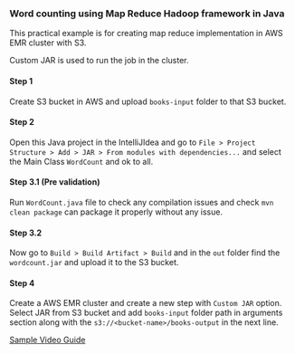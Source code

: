 ### Word counting using Map Reduce Hadoop framework in Java

This practical example is for creating map reduce implementation in AWS EMR cluster with S3.

Custom JAR is used to run the job in the cluster.

#### Step 1

Create S3 bucket in AWS and upload `books-input` folder to that S3 bucket.

#### Step 2

Open this Java project in the IntelliJIdea and go to `File > Project Structure > Add > JAR > From modules with dependencies...` and select the Main Class `WordCount` and ok to all.

#### Step 3.1 (Pre validation)

Run `WordCount.java` file to check any compilation issues and check `mvn clean package` can package it properly without any issue. 

#### Step 3.2

Now go to `Build > Build Artifact > Build` and in the `out` folder find the `wordcount.jar` and upload it to the S3 bucket.

#### Step 4

Create a AWS EMR cluster and create a new step with `Custom JAR` option. Select JAR from S3 bucket and add `books-input` folder path in arguments section along with the `s3://<bucket-name>/books-output` in the next line.

[Sample Video Guide](https://youtube.com/playlist?list=PLix7MmR3doRoV9tlNy84ZeX6fHlTavoaG)